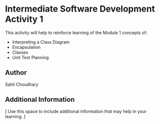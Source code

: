 # Intermediate Software Development Activity 1
This activity will help to reinforce learning of the Module 1 concepts of:

- Interpreting a Class Diagram
- Encapsulation
- Classes
- Unit Test Planning

## Author
Sahil Choudhary

## Additional Information
[ Use this space to include additional information that may help in your learning. ]
